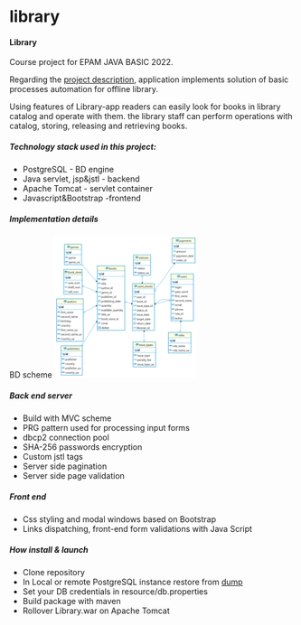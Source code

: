 # library

<h4>Library</h4>

Course project for EPAM JAVA BASIC 2022.

Regarding the <a href= "https://github.com/DenysFilimonov/library/blob/029ccf88d5e3dc8fcd479d2964066dfd23e36d4b/Library.docx">project description</a>, 
application implements solution of basic processes automation for offline library.

Using features of Library-app readers can easily look for books in library catalog and operate with them. the library staff can perform operations with catalog, storing, releasing and retrieving books.

<h5>Technology stack used in this project:</h5>

<ul>
  <li>PostgreSQL - BD engine</li>
  <li>Java servlet, jsp&jstl  - backend</li>
  <li>Apache Tomcat - servlet container</li>
  <li>Javascript&Bootstrap -frontend</li>
</ul>  

<h5>Implementation details</h5>
BD scheme 
<img src="bd.png" width="50%">

<h5>Back end server</h5>

<ul>
  <li>Build with MVC scheme</li>
  <li>PRG pattern used for processing input forms</li>
  <li>dbcp2 connection pool</li>
  <li>SHA-256 passwords encryption</li>
  <li>Custom jstl tags</li>
  <li>Server side pagination</li>
  <li>Server side page validation</li>
</ul>  

<h5>Front end</h5>

<ul>
  <li>Css styling and modal windows based on Bootstrap</li>
  <li>Links dispatching, front-end form validations with Java Script</li>
</ul>  


<h5>How install & launch</h5>
<ul>
  <li>Clone repository</li>
  <li>In Local or remote PostgreSQL instance restore from <a href = "https://github.com/DenysFilimonov/library/blob/master/dump-library-202301241406">dump</a></li>
  <li>Set your DB credentials in resource/db.properties</li> 
  <li>Build package with maven</li>
  <li>Rollover Library.war on Apache Tomcat</li>
</ul>
